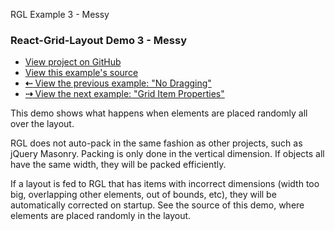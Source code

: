    RGL Example 3 - Messy

### React-Grid-Layout Demo 3 - Messy

*   [View project on GitHub](https://github.com/STRML/react-grid-layout)
*   [View this example's source](https://github.com/STRML/react-grid-layout/blob/master/test/examples/3-messy.jsx)
*   [**⇠** View the previous example: "No Dragging"](2-no-dragging.html)
*   [**⇢** View the next example: "Grid Item Properties"](4-grid-property.html)

This demo shows what happens when elements are placed randomly all over the layout.

RGL does not auto-pack in the same fashion as other projects, such as jQuery Masonry. Packing is only done in the vertical dimension. If objects all have the same width, they will be packed efficiently.

If a layout is fed to RGL that has items with incorrect dimensions (width too big, overlapping other elements, out of bounds, etc), they will be automatically corrected on startup. See the source of this demo, where elements are placed randomly in the layout.